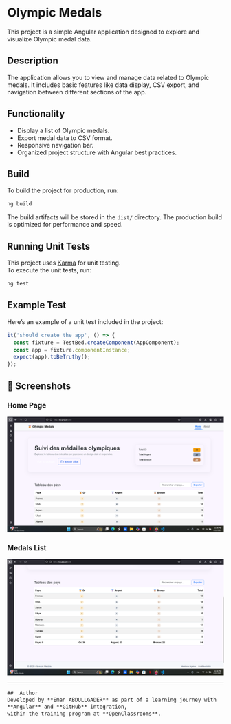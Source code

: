 # Olympic Medals

This project is a simple Angular application designed to explore and visualize Olympic medal data.

##  Description
The application allows you to view and manage data related to Olympic medals. It includes basic features like data display, CSV export, and navigation between different sections of the app.

##  Functionality
- Display a list of Olympic medals.
- Export medal data to CSV format.
- Responsive navigation bar.
- Organized project structure with Angular best practices.

##  Build
To build the project for production, run:
```bash
ng build
```
The build artifacts will be stored in the `dist/` directory. The production build is optimized for performance and speed.

## Running Unit Tests
This project uses [Karma](https://karma-runner.github.io) for unit testing.  
To execute the unit tests, run:
```bash
ng test
```

##  Example Test
Here’s an example of a unit test included in the project:

```typescript
it('should create the app', () => {
  const fixture = TestBed.createComponent(AppComponent);
  const app = fixture.componentInstance;
  expect(app).toBeTruthy();
});
```

## 📸 Screenshots

### Home Page
![Home Page](assets/screenshots/home-page.png.png)

### Medals List
![Medals List](assets/screenshots/medals-list.png.png)

---

```
##  Author
Developed by **Eman ABDULLGADER** as part of a learning journey with **Angular** and **GitHub** integration,  
within the training program at **OpenClassrooms**.


